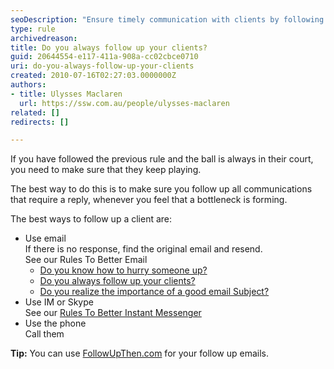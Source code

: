 ```yaml
---
seoDescription: "Ensure timely communication with clients by following up on outstanding matters via email, IM/Skype, or phone calls."
type: rule
archivedreason: 
title: Do you always follow up your clients?
guid: 20644554-e117-411a-908a-cc02cbce0710
uri: do-you-always-follow-up-your-clients
created: 2010-07-16T02:27:03.0000000Z
authors: 
- title: Ulysses Maclaren
  url: https://ssw.com.au/people/ulysses-maclaren
related: []
redirects: []

---
```


If you have followed the previous rule and the ball is always in their court, you need to make sure that they keep playing.

The best way to do this is to make sure you follow up all communications that require a reply, whenever you feel that a bottleneck is forming.

The best ways to follow up a client are:

<!--endintro-->

* Use email  
If there is no response, find the original email and resend.  
See our Rules To Better Email 
  - [Do you know how to hurry someone up?](/do-you-know-how-to-follow-up-an-unanswered-email)
  - [Do you always follow up your clients?](/do-you-follow-up-emails-effectively)
  - [Do you realize the importance of a good email Subject?](/do-you-realize-the-importance-of-a-good-email-subject)
* Use IM or Skype   
See our [Rules To Better Instant Messenger](/rules-to-better-im)
* Use the phone  
Call them

**Tip:** You can use [FollowUpThen.com](https://www.followupthen.com/) for your follow up emails.
